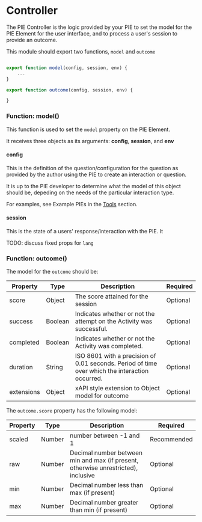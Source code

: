 # Controller

The PIE Controller is the logic provided by your PIE to set the model for the PIE Element for the user interface, and to process a user's session to provide an outcome. 

This module should export two functions, `model` and `outcome`


```javascript

export function model(config, session, env) {
    ...
}

export function outcome(config, session, env) {

}
```

### Function: model()

This function is used to set the `model` property on the PIE Element. 

It receives three objects as its arguments: **config**, **session**, and **env**

#### config

This is the definition of the question/configuration for the question as provided by the author using the PIE to create an interaction or question.

It is up to the PIE developer to determine what the model of this object should be, depeding on the needs of the particular interaction type.

For examples, see Example PIEs in the [Tools](tools.md) section.

#### session

This is the state of a users' response/interaction with the PIE. It 

TODO: discuss fixed props for  `lang`



### Function: outcome()



The model for the `outcome` should be:


| Property   | Type    | Description                                                          | Required |
|------------|---------|----------------------------------------------------------------------|----------|
| score      | Object  | The score attained for the session                                   | Optional |
| success    | Boolean | Indicates whether or not the attempt on the Activity was successful. | Optional |
| completed  | Boolean | Indicates whether or not the Activity was completed.                 | Optional |
| duration   | String  | ISO 8601 with a precision of 0.01 seconds. Period of time over which the interaction occurred.               | Optional |
| extensions | Object  | <draft> xAPI style extension to Object model for outcome             | Optional |


The `outcome.score` property has the following model:


| Property | Type   | Description                                                                        | Required    |
|----------|--------|------------------------------------------------------------------------------------|-------------|
| scaled   | Number | number between -1 and 1                                                            | Recommended |
| raw      | Number | Decimal number between min and max (if present, otherwise unrestricted), inclusive | Optional    |
| min      | Number | Decimal number less than max (if present)                                          | Optional    |
| max      | Number | Decimal number greater than min (if present)                                       | Optional    |